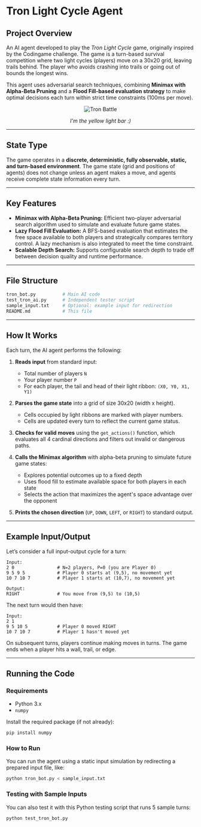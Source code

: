 # Tron Light Cycle Agent

## Project Overview

An AI agent developed to play the *Tron Light Cycle* game, originally inspired by the Codingame challenge. The game is a turn-based survival competition where two light cycles (players) move on a 30x20 grid, leaving trails behind. The player who avoids crashing into trails or going out of bounds the longest wins.

This agent uses adversarial search techniques, combining **Minimax with Alpha-Beta Pruning** and a **Flood Fill-based evaluation strategy** to make optimal decisions each turn within strict time constraints (100ms per move).

<p align="center">
  <img src="https://github.com/AmirAAZ818/AI-Final-Project-2024/blob/main/Assets/Battle.gif" alt="Tron Battle">
  <div align="center">
    <figcaption><em align="center">I'm the yellow light bar :)</em></figcaption>
  </div>
</p>

---

## State Type

The game operates in a **discrete, deterministic, fully observable, static, and turn-based environment**. The game state (grid and positions of agents) does not change unless an agent makes a move, and agents receive complete state information every turn.

---

## Key Features

* **Minimax with Alpha-Beta Pruning:** Efficient two-player adversarial search algorithm used to simulate and evaluate future game states.
* **Lazy Flood Fill Evaluation:** A BFS-based evaluation that estimates the free space available to both players and strategically compares territory control. A lazy mechanism is also integrated to meet the time constraint.
* **Scalable Depth Search:** Supports configurable search depth to trade off between decision quality and runtime performance.

---

## File Structure

```bash
tron_bot.py          # Main AI code
test_tron_ai.py      # Independent tester script
sample_input.txt     # Optional: example input for redirection
README.md            # This file
```

---

## How It Works

Each turn, the AI agent performs the following:

1. **Reads input** from standard input:

   * Total number of players `N`
   * Your player number `P`
   * For each player, the tail and head of their light ribbon: `(X0, Y0, X1, Y1)`

2. **Parses the game state** into a grid of size 30x20 (width x height).

   * Cells occupied by light ribbons are marked with player numbers.
   * Cells are updated every turn to reflect the current game status.

3. **Checks for valid moves** using the `get_actions()` function, which evaluates all 4 cardinal directions and filters out invalid or dangerous paths.

4. **Calls the Minimax algorithm** with alpha-beta pruning to simulate future game states:

   * Explores potential outcomes up to a fixed depth
   * Uses flood fill to estimate available space for both players in each state
   * Selects the action that maximizes the agent's space advantage over the opponent

5. **Prints the chosen direction** (`UP`, `DOWN`, `LEFT`, or `RIGHT`) to standard output.

---

## Example Input/Output

Let’s consider a full input-output cycle for a turn:

```plaintext
Input:
2 0                # N=2 players, P=0 (you are Player 0)
9 5 9 5            # Player 0 starts at (9,5), no movement yet
10 7 10 7          # Player 1 starts at (10,7), no movement yet

Output:
RIGHT              # You move from (9,5) to (10,5)
```

The next turn would then have:

```plaintext
Input:
2 1
9 5 10 5           # Player 0 moved RIGHT
10 7 10 7          # Player 1 hasn't moved yet
```

On subsequent turns, players continue making moves in turns. The game ends when a player hits a wall, trail, or edge.

---

## Running the Code

### Requirements

* Python 3.x
* `numpy`

Install the required package (if not already):

```bash
pip install numpy
```

### How to Run

You can run the agent using a static input simulation by redirecting a prepared input file, like:

```bash
python tron_bot.py < sample_input.txt
```

### Testing with Sample Inputs

You can also test it with this Python testing script that runs 5 sample turns:

```bash
python test_tron_bot.py
```
